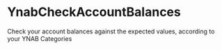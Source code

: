 # YnabCheckAccountBalances
Check your account balances against the expected values, according to your YNAB Categories
